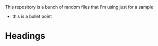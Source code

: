 This repository is a bunch of random files that I'm using just for a sample

- this is a bullet point

# Headings
